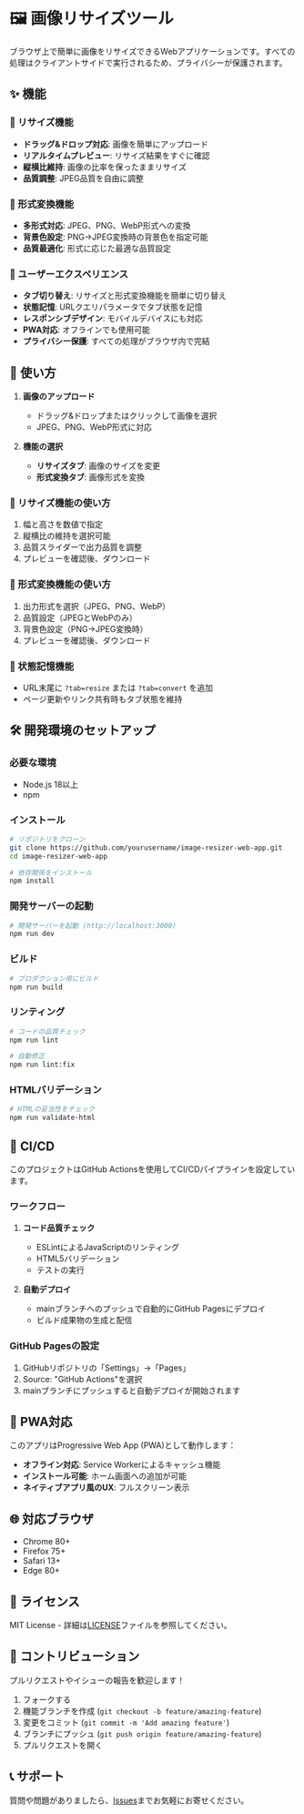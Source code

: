 # 🖼️ 画像リサイズツール

ブラウザ上で簡単に画像をリサイズできるWebアプリケーションです。すべての処理はクライアントサイドで実行されるため、プライバシーが保護されます。

## ✨ 機能

### 📐 リサイズ機能
- **ドラッグ&ドロップ対応**: 画像を簡単にアップロード
- **リアルタイムプレビュー**: リサイズ結果をすぐに確認
- **縦横比維持**: 画像の比率を保ったままリサイズ
- **品質調整**: JPEG品質を自由に調整

### 🔄 形式変換機能
- **多形式対応**: JPEG、PNG、WebP形式への変換
- **背景色設定**: PNG→JPEG変換時の背景色を指定可能
- **品質最適化**: 形式に応じた最適な品質設定

### 🎨 ユーザーエクスペリエンス
- **タブ切り替え**: リサイズと形式変換機能を簡単に切り替え
- **状態記憶**: URLクエリパラメータでタブ状態を記憶
- **レスポンシブデザイン**: モバイルデバイスにも対応
- **PWA対応**: オフラインでも使用可能
- **プライバシー保護**: すべての処理がブラウザ内で完結

## 🚀 使い方

1. **画像のアップロード**
   - ドラッグ&ドロップまたはクリックして画像を選択
   - JPEG、PNG、WebP形式に対応

2. **機能の選択**
   - **リサイズタブ**: 画像のサイズを変更
   - **形式変換タブ**: 画像形式を変換

### 📐 リサイズ機能の使い方
1. 幅と高さを数値で指定
2. 縦横比の維持を選択可能
3. 品質スライダーで出力品質を調整
4. プレビューを確認後、ダウンロード

### 🔄 形式変換機能の使い方
1. 出力形式を選択（JPEG、PNG、WebP）
2. 品質設定（JPEGとWebPのみ）
3. 背景色設定（PNG→JPEG変換時）
4. プレビューを確認後、ダウンロード

### 🔗 状態記憶機能
- URL末尾に `?tab=resize` または `?tab=convert` を追加
- ページ更新やリンク共有時もタブ状態を維持

## 🛠️ 開発環境のセットアップ

### 必要な環境
- Node.js 18以上
- npm

### インストール

```bash
# リポジトリをクローン
git clone https://github.com/yourusername/image-resizer-web-app.git
cd image-resizer-web-app

# 依存関係をインストール
npm install
```

### 開発サーバーの起動

```bash
# 開発サーバーを起動 (http://localhost:3000)
npm run dev
```

### ビルド

```bash
# プロダクション用にビルド
npm run build
```

### リンティング

```bash
# コードの品質チェック
npm run lint

# 自動修正
npm run lint:fix
```

### HTMLバリデーション

```bash
# HTMLの妥当性をチェック
npm run validate-html
```

## 🔧 CI/CD

このプロジェクトはGitHub Actionsを使用してCI/CDパイプラインを設定しています。

### ワークフロー

1. **コード品質チェック**
   - ESLintによるJavaScriptのリンティング
   - HTML5バリデーション
   - テストの実行

2. **自動デプロイ**
   - mainブランチへのプッシュで自動的にGitHub Pagesにデプロイ
   - ビルド成果物の生成と配信

### GitHub Pagesの設定

1. GitHubリポジトリの「Settings」→「Pages」
2. Source: "GitHub Actions"を選択
3. mainブランチにプッシュすると自動デプロイが開始されます

## 📱 PWA対応

このアプリはProgressive Web App (PWA)として動作します：

- **オフライン対応**: Service Workerによるキャッシュ機能
- **インストール可能**: ホーム画面への追加が可能
- **ネイティブアプリ風のUX**: フルスクリーン表示

## 🌐 対応ブラウザ

- Chrome 80+
- Firefox 75+
- Safari 13+
- Edge 80+

## 📄 ライセンス

MIT License - 詳細は[LICENSE](LICENSE)ファイルを参照してください。

## 🤝 コントリビューション

プルリクエストやイシューの報告を歓迎します！

1. フォークする
2. 機能ブランチを作成 (`git checkout -b feature/amazing-feature`)
3. 変更をコミット (`git commit -m 'Add amazing feature'`)
4. ブランチにプッシュ (`git push origin feature/amazing-feature`)
5. プルリクエストを開く

## 📞 サポート

質問や問題がありましたら、[Issues](https://github.com/yourusername/image-resizer-web-app/issues)までお気軽にお寄せください。 
